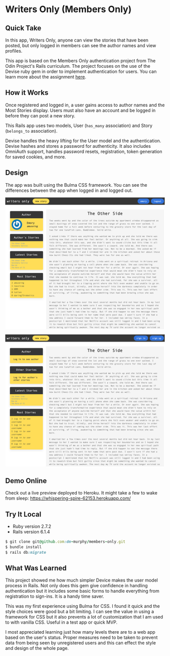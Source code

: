 # Writers Only (Members Only)

## Quick Take

In this app, Writers Only, anyone can view the stories that have been posted, but only logged in members can see the author names and view profiles.

This app is based on the Members Only authentication project from The Odin Project's Rails curriculum. The project focuses on the use of the Devise ruby gem in order to implement authentication for users. You can learn more about the assignment [here](https://www.theodinproject.com/paths/full-stack-ruby-on-rails/courses/ruby-on-rails/lessons/members-only#project-members-only).

## How it Works

Once registered and logged in, a user gains access to author names and the Most Stories display. Users must also have an account and be logged in before they can post a new story.

This Rails app uses two models, User (`has_many` association) and Story (`belongs_to` association). 

Devise handles the heavy lifting for the User model and the authentication. Devise hashes and stores a password for authenticity. It also includes OmniAuth support, handles password resets, registration, token generation for saved cookies, and more. 

## Design

The app was built using the Bulma CSS framework. You can see the differences between the app when logged in and logged out.

![User profile logged in with author data](Writers_Only_Screen_Shot.png)

![User profile logged out with no author or story data shown](Writers_Only_Logged_Out_Screen_Shot.png)

## Demo Online

Check out a live preview deployed to Heroku. It might take a few to wake from sleep: https://whispering-spire-62153.herokuapp.com/

## Try It Local

* Ruby version 2.7.2
* Rails version 6.1.4

```ruby
$ git clone git@github.com:dm-murphy/members-only.git
$ bundle install
$ rails db:migrate
```

## What Was Learned

This project showed me how much simpler Device makes the user model process in Rails. Not only does this gem give confidence in handling authentication but it includes some basic forms to handle everything from registration to sign-ins. It is a handy time saver.

This was my first experience using Bulma for CSS. I found it quick and the style choices were good but a bit limiting. I can see the value in using a framework for CSS but it also prevents a lot of customization that I am used to with vanilla CSS. Useful in a test app or quick MVP.

I most appreciated learning just how many levels there are to a web app based on the user's status. Proper measures need to be taken to prevent data from being seen by unregistered users and this can effect the style and design of the whole page.
